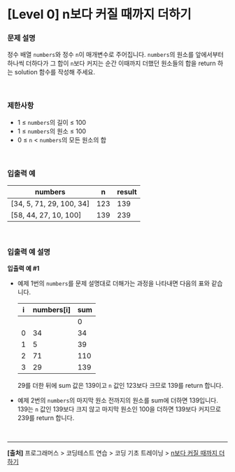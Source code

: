 # [Level 0] n보다 커질 때까지 더하기

### 문제 설명
정수 배열 `numbers`와 정수 `n`이 매개변수로 주어집니다. `numbers`의 원소를 앞에서부터 하나씩 더하다가 그 합이 `n`보다 커지는 순간 이때까지 더했던 원소들의 합을 return 하는 solution 함수를 작성해 주세요.

<br>

### 제한사항
* 1 ≤ `numbers`의 길이 ≤ 100
* 1 ≤ `numbers`의 원소 ≤ 100
* 0 ≤ `n` < `numbers`의 모든 원소의 합

<br>

### 입출력 예
|numbers|n|result|
|-------|-|------|
|[34, 5, 71, 29, 100, 34]|123|139|
|[58, 44, 27, 10, 100]|139|239|

<br>

### 입출력 예 설명
**입출력 예 #1**
* 예제 1번의 `numbers`를 문제 설명대로 더해가는 과정을 나타내면 다음의 표와 같습니다.

    |i|numbers[i]|sum|
    |-|----------|---|
    |||0|
    |0|34|34|
    |1|5|39|
    |2|71|110|
    |3|29|139|

    29를 더한 뒤에 sum 값은 139이고 `n` 값인 123보다 크므로 139를 return 합니다.

* 예제 2번의 `numbers`의 마지막 원소 전까지의 원소를 sum에 더하면 139입니다. 139는 `n` 값인 139보다 크지 않고 마지막 원소인 100을 더하면 139보다 커지므로 239를 return 합니다.

<br>

---
**[출처]** 프로그래머스 > 코딩테스트 연습 > 코딩 기초 트레이닝 > [n보다 커질 때까지 더하기](https://school.programmers.co.kr/learn/courses/30/lessons/181884)
